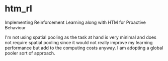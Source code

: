 # htm_rl

Implementing Reinforcement Learning along with HTM for Proactive Behaviour

I'm not using spatial pooling as the task at hand is very minimal and does not require spatial pooling since it would not really improve my learning performance but add to the computing costs anyway. I am adopting a global pooler sort of approach.
